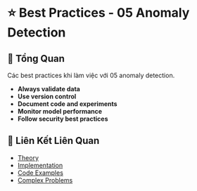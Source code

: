 # ⭐ Best Practices - 05 Anomaly Detection

## 🎯 Tổng Quan

Các best practices khi làm việc với 05 anomaly detection.

- **Always validate data**
- **Use version control**
- **Document code and experiments**
- **Monitor model performance**
- **Follow security best practices**

## 🔗 Liên Kết Liên Quan

- [Theory](./THEORY_05_anomaly_detection.md)
- [Implementation](./IMPLEMENTATION_05_anomaly_detection.md)
- [Code Examples](./CODE_EXAMPLES_05_anomaly_detection.md)
- [Complex Problems](./COMPLEX_PROBLEMS.md)
